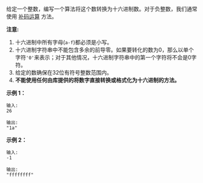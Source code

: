 给定一个整数，编写一个算法将这个数转换为十六进制数。对于负整数，我们通常使用
[补码运算](https://baike.baidu.com/item/%E8%A1%A5%E7%A0%81/6854613?fr=aladdin) 方法。

**注意:**

  1. 十六进制中所有字母(`a-f`)都必须是小写。
  2. 十六进制字符串中不能包含多余的前导零。如果要转化的数为0，那么以单个字符`'0'`来表示；对于其他情况，十六进制字符串中的第一个字符将不会是0字符。 
  3. 给定的数确保在32位有符号整数范围内。
  4. **不能使用任何由库提供的将数字直接转换或格式化为十六进制的方法。**

**示例 1：**

    
    
    输入:
    26
    
    输出:
    "1a"
    

**示例 2：**

    
    
    输入:
    -1
    
    输出:
    "ffffffff"
    

